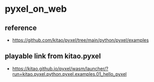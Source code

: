 # pyxel_on_web

## reference
* https://github.com/kitao/pyxel/tree/main/python/pyxel/examples

## playable link from kitao.pyxel
* https://kitao.github.io/pyxel/wasm/launcher/?run=kitao.pyxel.python.pyxel.examples.01_hello_pyxel

